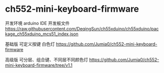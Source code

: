 # ch552-mini-keyboard-firmware
开发环境 arduino IDE 
开发板文件 https://raw.githubusercontent.com/DeqingSun/ch55xduino/ch55xduino/package_ch55xduino_mcs51_index.json


基础版 可定义按键 白色灯
https://github.com/Jumia0/ch552-mini-keyboard-firmware

高级版 可分层、组合键、不同层不同颜色灯
https://github.com/Jumia0/ch552-mini-keyboard-firmware/tree/v1.1
